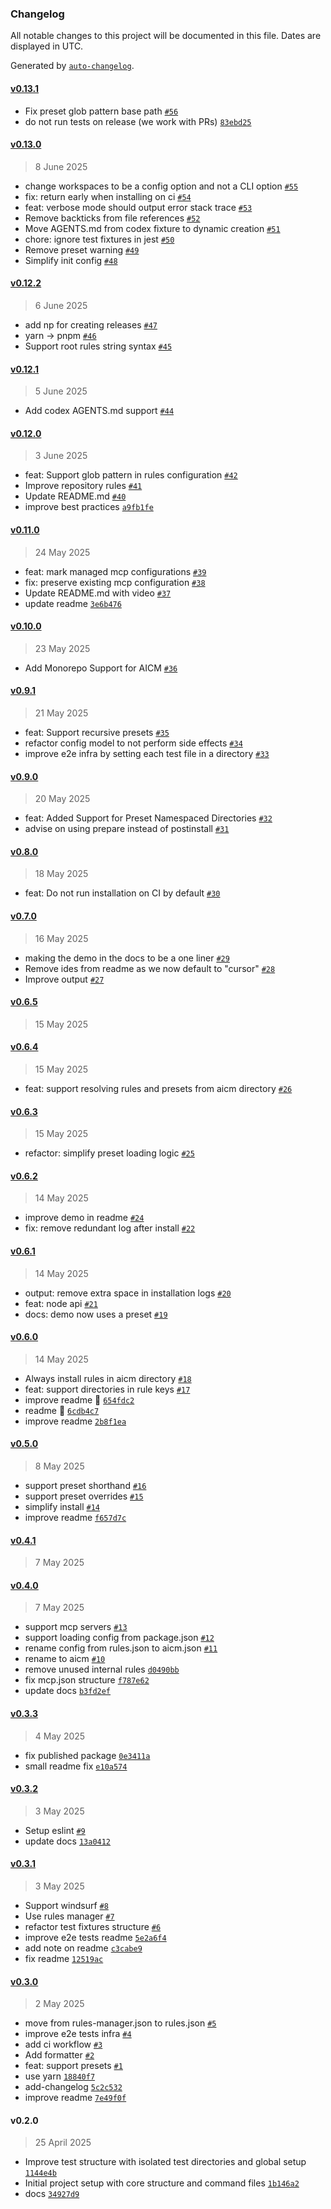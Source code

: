 ### Changelog

All notable changes to this project will be documented in this file. Dates are displayed in UTC.

Generated by [`auto-changelog`](https://github.com/CookPete/auto-changelog).

#### [v0.13.1](https://github.com/ranyitz/ai-rules/compare/v0.13.0...v0.13.1)

- Fix preset glob pattern base path [`#56`](https://github.com/ranyitz/ai-rules/pull/56)
- do not run tests on release (we work with PRs) [`83ebd25`](https://github.com/ranyitz/ai-rules/commit/83ebd257d408c505961264dd2e13cc73d962cde9)

#### [v0.13.0](https://github.com/ranyitz/ai-rules/compare/v0.12.2...v0.13.0)

> 8 June 2025

- change workspaces to be a config option and not a CLI option [`#55`](https://github.com/ranyitz/ai-rules/pull/55)
- fix: return early when installing on ci [`#54`](https://github.com/ranyitz/ai-rules/pull/54)
- feat: verbose mode should output error stack trace [`#53`](https://github.com/ranyitz/ai-rules/pull/53)
- Remove backticks from file references [`#52`](https://github.com/ranyitz/ai-rules/pull/52)
- Move AGENTS.md from codex fixture to dynamic creation [`#51`](https://github.com/ranyitz/ai-rules/pull/51)
- chore: ignore test fixtures in jest [`#50`](https://github.com/ranyitz/ai-rules/pull/50)
- Remove preset warning [`#49`](https://github.com/ranyitz/ai-rules/pull/49)
- Simplify init config [`#48`](https://github.com/ranyitz/ai-rules/pull/48)

#### [v0.12.2](https://github.com/ranyitz/ai-rules/compare/v0.12.1...v0.12.2)

> 6 June 2025

- add np for creating releases [`#47`](https://github.com/ranyitz/ai-rules/pull/47)
- yarn → pnpm [`#46`](https://github.com/ranyitz/ai-rules/pull/46)
- Support root rules string syntax [`#45`](https://github.com/ranyitz/ai-rules/pull/45)

#### [v0.12.1](https://github.com/ranyitz/ai-rules/compare/v0.12.0...v0.12.1)

> 5 June 2025

- Add codex AGENTS.md support [`#44`](https://github.com/ranyitz/ai-rules/pull/44)

#### [v0.12.0](https://github.com/ranyitz/ai-rules/compare/v0.11.0...v0.12.0)

> 3 June 2025

- feat: Support glob pattern in rules configuration [`#42`](https://github.com/ranyitz/ai-rules/pull/42)
- Improve repository rules [`#41`](https://github.com/ranyitz/ai-rules/pull/41)
- Update README.md [`#40`](https://github.com/ranyitz/ai-rules/pull/40)
- improve best practices [`a9fb1fe`](https://github.com/ranyitz/ai-rules/commit/a9fb1feedc1ef96fc5060e1296eb082a12c6656e)

#### [v0.11.0](https://github.com/ranyitz/ai-rules/compare/v0.10.0...v0.11.0)

> 24 May 2025

- feat: mark managed mcp configurations [`#39`](https://github.com/ranyitz/ai-rules/pull/39)
- fix: preserve existing mcp configuration [`#38`](https://github.com/ranyitz/ai-rules/pull/38)
- Update README.md with video [`#37`](https://github.com/ranyitz/ai-rules/pull/37)
- update readme [`3e6b476`](https://github.com/ranyitz/ai-rules/commit/3e6b476f626d0c8acee399dae46dbc2419ea78e8)

#### [v0.10.0](https://github.com/ranyitz/ai-rules/compare/v0.9.1...v0.10.0)

> 23 May 2025

- Add Monorepo Support for AICM [`#36`](https://github.com/ranyitz/ai-rules/pull/36)

#### [v0.9.1](https://github.com/ranyitz/ai-rules/compare/v0.9.0...v0.9.1)

> 21 May 2025

- feat: Support recursive presets [`#35`](https://github.com/ranyitz/ai-rules/pull/35)
- refactor config model to not perform side effects [`#34`](https://github.com/ranyitz/ai-rules/pull/34)
- improve e2e infra by setting each test file in a directory [`#33`](https://github.com/ranyitz/ai-rules/pull/33)

#### [v0.9.0](https://github.com/ranyitz/ai-rules/compare/v0.8.0...v0.9.0)

> 20 May 2025

- feat: Added Support for Preset Namespaced Directories [`#32`](https://github.com/ranyitz/ai-rules/pull/32)
- advise on using prepare instead of postinstall [`#31`](https://github.com/ranyitz/ai-rules/pull/31)

#### [v0.8.0](https://github.com/ranyitz/ai-rules/compare/v0.7.0...v0.8.0)

> 18 May 2025

- feat: Do not run installation on CI by default [`#30`](https://github.com/ranyitz/ai-rules/pull/30)

#### [v0.7.0](https://github.com/ranyitz/ai-rules/compare/v0.6.5...v0.7.0)

> 16 May 2025

- making the demo in the docs to be a one liner [`#29`](https://github.com/ranyitz/ai-rules/pull/29)
- Remove ides from readme as we now default to "cursor" [`#28`](https://github.com/ranyitz/ai-rules/pull/28)
- Improve output [`#27`](https://github.com/ranyitz/ai-rules/pull/27)

#### [v0.6.5](https://github.com/ranyitz/ai-rules/compare/v0.6.4...v0.6.5)

> 15 May 2025

#### [v0.6.4](https://github.com/ranyitz/ai-rules/compare/v0.6.3...v0.6.4)

> 15 May 2025

- feat: support resolving rules and presets from aicm directory [`#26`](https://github.com/ranyitz/ai-rules/pull/26)

#### [v0.6.3](https://github.com/ranyitz/ai-rules/compare/v0.6.2...v0.6.3)

> 15 May 2025

- refactor: simplify preset loading logic [`#25`](https://github.com/ranyitz/ai-rules/pull/25)

#### [v0.6.2](https://github.com/ranyitz/ai-rules/compare/v0.6.1...v0.6.2)

> 14 May 2025

- improve demo in readme [`#24`](https://github.com/ranyitz/ai-rules/pull/24)
- fix: remove redundant log after install [`#22`](https://github.com/ranyitz/ai-rules/pull/22)

#### [v0.6.1](https://github.com/ranyitz/ai-rules/compare/v0.6.0...v0.6.1)

> 14 May 2025

- output: remove extra space in installation logs [`#20`](https://github.com/ranyitz/ai-rules/pull/20)
- feat: node api [`#21`](https://github.com/ranyitz/ai-rules/pull/21)
- docs: demo now uses a preset [`#19`](https://github.com/ranyitz/ai-rules/pull/19)

#### [v0.6.0](https://github.com/ranyitz/ai-rules/compare/v0.5.0...v0.6.0)

> 14 May 2025

- Always install rules in aicm directory [`#18`](https://github.com/ranyitz/ai-rules/pull/18)
- feat: support directories in rule keys [`#17`](https://github.com/ranyitz/ai-rules/pull/17)
- improve readme 💅 [`654fdc2`](https://github.com/ranyitz/ai-rules/commit/654fdc25a72d7ed2d6d4d0a827af35500ea9d270)
- readme 💅 [`6cdb4c7`](https://github.com/ranyitz/ai-rules/commit/6cdb4c79829f3f9174405d4d8b1da0268c40d0cd)
- improve readme [`2b8f1ea`](https://github.com/ranyitz/ai-rules/commit/2b8f1eacd2be67cb2a1f26c7e6c764e687a9ac8d)

#### [v0.5.0](https://github.com/ranyitz/ai-rules/compare/v0.4.1...v0.5.0)

> 8 May 2025

- support preset shorthand [`#16`](https://github.com/ranyitz/ai-rules/pull/16)
- support preset overrides [`#15`](https://github.com/ranyitz/ai-rules/pull/15)
- simplify install [`#14`](https://github.com/ranyitz/ai-rules/pull/14)
- improve readme [`f657d7c`](https://github.com/ranyitz/ai-rules/commit/f657d7c706fd71c53c727d9e8074200cb5e593db)

#### [v0.4.1](https://github.com/ranyitz/ai-rules/compare/v0.4.0...v0.4.1)

> 7 May 2025

#### [v0.4.0](https://github.com/ranyitz/ai-rules/compare/v0.3.3...v0.4.0)

> 7 May 2025

- support mcp servers [`#13`](https://github.com/ranyitz/ai-rules/pull/13)
- support loading config from package.json [`#12`](https://github.com/ranyitz/ai-rules/pull/12)
- rename config from rules.json to aicm.json [`#11`](https://github.com/ranyitz/ai-rules/pull/11)
- rename to aicm [`#10`](https://github.com/ranyitz/ai-rules/pull/10)
- remove unused internal rules [`d0490bb`](https://github.com/ranyitz/ai-rules/commit/d0490bb1c3d3a2c4acc97bc8ca53ea6dca55c53a)
- fix mcp.json structure [`f787e62`](https://github.com/ranyitz/ai-rules/commit/f787e629fc103c23ad0cd97872e9b4fee3268268)
- update docs [`b3fd2ef`](https://github.com/ranyitz/ai-rules/commit/b3fd2efb0d5137ee089b733ca2c47a2a288101a1)

#### [v0.3.3](https://github.com/ranyitz/ai-rules/compare/v0.3.2...v0.3.3)

> 4 May 2025

- fix published package [`0e3411a`](https://github.com/ranyitz/ai-rules/commit/0e3411aa6616c8e9e4a24f4b970337205b3ed0e3)
- small readme fix [`e10a574`](https://github.com/ranyitz/ai-rules/commit/e10a574537ba29a19f508bcc9c15f049a68f71b6)

#### [v0.3.2](https://github.com/ranyitz/ai-rules/compare/v0.3.1...v0.3.2)

> 3 May 2025

- Setup eslint [`#9`](https://github.com/ranyitz/ai-rules/pull/9)
- update docs [`13a0412`](https://github.com/ranyitz/ai-rules/commit/13a0412774e382652a3a5e09b6154f09dcb87124)

#### [v0.3.1](https://github.com/ranyitz/ai-rules/compare/v0.3.0...v0.3.1)

> 3 May 2025

- Support windsurf [`#8`](https://github.com/ranyitz/ai-rules/pull/8)
- Use rules manager [`#7`](https://github.com/ranyitz/ai-rules/pull/7)
- refactor test fixtures structure [`#6`](https://github.com/ranyitz/ai-rules/pull/6)
- improve e2e tests readme [`5e2a6f4`](https://github.com/ranyitz/ai-rules/commit/5e2a6f47fe1bd8708f27ecc05b8e6a294c6cd700)
- add note on readme [`c3cabe9`](https://github.com/ranyitz/ai-rules/commit/c3cabe907629557ce013de1b7be7853a337d16db)
- fix readme [`12519ac`](https://github.com/ranyitz/ai-rules/commit/12519ac3e0bd0249487ea57813d6906031a9f052)

#### [v0.3.0](https://github.com/ranyitz/ai-rules/compare/v0.2.0...v0.3.0)

> 2 May 2025

- move from rules-manager.json to rules.json [`#5`](https://github.com/ranyitz/ai-rules/pull/5)
- improve e2e tests infra [`#4`](https://github.com/ranyitz/ai-rules/pull/4)
- add ci workflow [`#3`](https://github.com/ranyitz/ai-rules/pull/3)
- Add formatter [`#2`](https://github.com/ranyitz/ai-rules/pull/2)
- feat: support presets [`#1`](https://github.com/ranyitz/ai-rules/pull/1)
- use yarn [`18840f7`](https://github.com/ranyitz/ai-rules/commit/18840f7015ca34be383f632c34949e719d5c593a)
- add-changelog [`5c2c532`](https://github.com/ranyitz/ai-rules/commit/5c2c5327d3370b9e79a75fdecd96465be03aa76e)
- improve readme [`7e49f0f`](https://github.com/ranyitz/ai-rules/commit/7e49f0f559cbb1bcd7e18c0b965b7a11ec696b21)

#### v0.2.0

> 25 April 2025

- Improve test structure with isolated test directories and global setup [`1144e4b`](https://github.com/ranyitz/ai-rules/commit/1144e4bb8bf779acfc10b54b3acd50ee0836bdbc)
- Initial project setup with core structure and command files [`1b146a2`](https://github.com/ranyitz/ai-rules/commit/1b146a20f44532930a83dd2e201137c3731aebb9)
- docs [`34927d9`](https://github.com/ranyitz/ai-rules/commit/34927d990a471700a79299ecf26382a3765de3a9)

